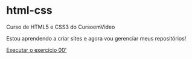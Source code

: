 # html-css
 Curso de HTML5 e CSS3 do CursoemVideo

 Estou aprendendo a criar sites e agora vou gerenciar meus repositórios!

<a href="https://uebis.github.iu/html-css/exercicios/ex001/index.html">Executar o exercício 00'</a>